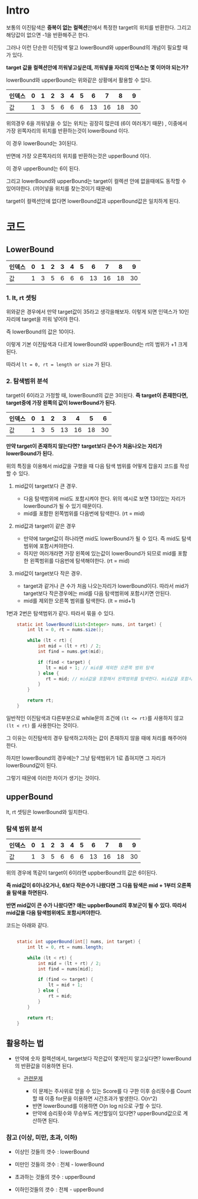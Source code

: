 # Intro

보통의 이진탐색은 **중복이 없는 컬렉션**안에서 특정한 target의 위치를 반환한다. 그리고 해당값이 없으면 -1을 반환해주곤 한다.

그러나 이런 단순한 이진탐색 말고 lowerBound와 upperBound의 개념이 필요할 때가 있다.

**target 값을 컬렉션안에 끼워넣고싶은데, 끼워넣을 자리의 인덱스는 몇 이어야 되는가?**

lowerBound와 upperBound는 위와같은 상황에서 활용할 수 있다.

인덱스 | 0 | 1 | 2 | 3 | 4 | 5 |  6 |  7 |  8 |  9 
|--|--|--|--|--|--|--|--|--|--|--|
값 | 1 | 3 | 5 | 6 | 6 | 6 | 13 | 16 | 18 | 30

위의경우 6을 끼워넣을 수 있는 위치는 굉장히 많은데 (6이 여러개기 때문) , 이중에서 가장 왼쪽자리의 위치를 반환하는것이 lowerBound 이다.

이 경우 lowerBound는 3이된다.

반면에 가장 오른쪽자리의 위치를 반환하는것은 upperBound 이다.

이 경우 upperBound는 6이 된다.

그리고 lowerBound와 upperBound는 target이 컬렉션 안에 없을때에도 동작할 수 있어야한다. (끼어넣을 위치를 찾는것이기 때문에)

target이 컬렉션안에 없다면 lowerBound값과 upperBound값은 일치하게 된다.

# 코드

## LowerBound

인덱스 | 0 | 1 | 2 | 3 | 4 | 5 |  6 |  7 |  8 |  9 
|--|--|--|--|--|--|--|--|--|--|--|
값 | 1 | 3 | 5 | 6 | 6 | 6 | 13 | 16 | 18 | 30

### 1. lt, rt 셋팅

위와같은 경우에서 만약 target값이 35라고 생각을해보자. 이렇게 되면 인덱스가 10인자리에 target을 끼워 넣어야 한다.

즉 lowerBound의 값은 10이다.

이렇게 기본 이진탐색과 다르게 lowerBound와 upperBound는 rt의 범위가 +1 크게된다.

따라서 `lt = 0, rt = length or size` 가 된다.

### 2. 탐색범위 분석

target이 6이라고 가정할 때, lowerBound의 값은 3이된다. **즉 target이 존재한다면, target중에 가장 왼쪽의 값이 lowerBound가 된다**.

인덱스 | 0 | 1 | 2 | 3 | 4 | 5 |  6 |
|--|--|--|--|--|--|--|--|
값 | 1 | 3 | 5 | 13 | 16 | 18 | 30

**만약 target이 존재하지 않는다면?** **target보다 큰수가 처음나오는 자리가 lowerBound가 된다.**

위의 특징을 이용해서 mid값을 구했을 때 다음 탐색 범위를 어떻게 잡을지 코드를 작성할 수 있다.


1. mid값이 target보다 큰 경우.

   - 다음 탐색범위에 mid도 포함시켜야 한다. 위의 예시로 보면 13이있는 자리가 lowerBound가 될 수 있기 때문이다.
   - mid를 포함한 왼쪽범위를 다음번에 탐색한다. (rt = mid)

2. mid값과 target이 같은 경우

   - 만약에 target값이 하나라면 mid도 lowerBound가 될 수 있다. 즉 mid도 탐색범위에 포함시켜야한다.
   - 하지만 여러개라면 가장 왼쪽에 있는값이 lowerBound가 되므로 mid를 포함한 왼쪽범위를 다음번에 탐색해야한다. (rt = mid)

3. mid값이 target보다 작은 경우.

   - target과 같거나 큰 수가 처음 나오는자리가 lowerBound이다. 따라서 mid가 target보다 작은경우에는 mid를 다음 탐색범위에 포함시키면 안된다.
   - mid를 제외한 오른쪽 범위를 탐색한다. (lt = mid+1)

1번과 2번은 탐색범위가 같다. 따라서 묶을 수 있다.
    
```java
    static int lowerBound(List<Integer> nums, int target) {
        int lt = 0, rt = nums.size();

        while (lt < rt) {
            int mid = (lt + rt) / 2;
            int find = nums.get(mid);

            if (find < target) {
               lt = mid + 1; // mid를 제외한 오른쪽 범위 탐색
            } else {
               rt = mid; // mid값을 포함해서 왼쪽범위를 탐색한다. mid값을 포함시키는 이유는 mid값도 lower Bound의 후보군이 될 수 있기 때문
            }
        }

        return rt;
    }

```

일반적인 이진탐색과 다른부분으로 while문의 조건에 `(lt <= rt)`를 사용하지 않고 `(lt < rt)` 를 사용한다는 것이다.

그 이유는 이진탐색의 경우 탐색하고자하는 값이 존재하지 않을 때에 처리를 해주어야 한다.

하지만 lowerBound의 경우에는? 그냥 탐색범위가 1로 좁혀지면 그 자리가 lowerBound값이 된다.

그렇기 때문에 이러한 차이가 생기는 것이다.

## upperBound

lt, rt 셋팅은 lowerBound와 일치한다.

### 탐색 범위 분석

인덱스 | 0 | 1 | 2 | 3 | 4 | 5 |  6 |  7 |  8 |  9 
|--|--|--|--|--|--|--|--|--|--|--|
값 | 1 | 3 | 5 | 6 | 6 | 6 | 13 | 16 | 18 | 30

위의 경우에 똑같이 target이 6이라면 uppberBound의 값은 6이된다.

**즉 mid값이 6이나오거나, 6보다 작은수가 나왔다면 그 다음 탐색은 mid + 1부터 오른쪽을 탐색을 하면된다.**

**반면 mid값이 큰 수가 나왔다면? 얘는 uppberBound의 후보군이 될 수 있다. 따라서 mid값을 다음 탐색범위에도 포함시켜야한다.**

코드는 아래와 같다.

```java

    static int upperBound(int[] nums, int target) {
        int lt = 0, rt = nums.length;

        while (lt < rt) {
            int mid = (lt + rt) / 2;
            int find = nums[mid];

            if (find <= target) {
                lt = mid + 1;
            } else {
                rt = mid;
            }
        }

        return rt;
    }

```


## 활용하는 법

- 만약에 숫자 컬렉션에서, target보다 작은값이 몇개인지 알고싶다면? lowerBound의 반환값을 이용하면 된다.

  - [관련문제](https://school.programmers.co.kr/learn/courses/30/lessons/258709)
  
    - 이 문제는 주사위로 얻을 수 있는 Score를 다 구한 이후 승리횟수를 Count할 때 이중 for문을 이용하면 시간초과가 발생한다. O(n^2)
    - 반면 lowerBound를 이용하면 O(n log n)으로 구할 수 있다.
    - 만약에 승리횟수와 무승부도 계산할일이 있다면? upperBound값으로 계산하면 된다.

### 참고 (이상, 미만, 초과, 이하)

- 이상인 것들의 갯수 : lowerBound

- 미만인 것들의 갯수 : 전체 - lowerBound

- 초과하는 것들의 갯수 : upperBound

- 이하인것들의 갯수 : 전체 - upperBound


